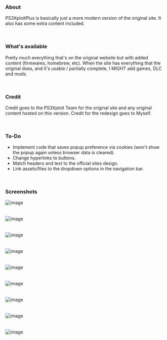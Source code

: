### About
PS3XploitPlus is basically just a more modern version of the original site. It also has some extra content included.

<br>  

### What's available
Pretty much everything that's on the original website but with added content (firmwares, homebrew, etc). When the site has everything that the original does, and it's usable / partially complete, I MIGHT add games, DLC and mods.

<br>  

### Credit
Credit goes to the PS3Xploit Team for the original site and any original content hosted on this version. Credit for the redesign goes to Myself.

<br>  

### To-Do
- Implement code that saves popup preference via cookies (won't show the popup again unless browser data is cleared).
- Change hyperlinks to buttons.
- Match headers and text to the official sites design.
- Link assets/files to the dropdown options in the navigation bar.

<br>  

### Screenshots
![image](https://github.com/user-attachments/assets/5bad2156-7d89-4b94-bafb-d5e60bbd8d81)  
<br>  
![image](https://github.com/user-attachments/assets/039804f0-48c6-4c5d-9ffe-7fda98abc41c)  
<br>  
![image](https://github.com/user-attachments/assets/9e27212d-5f6a-46c3-a255-e075867309f8)  
<br>  
![image](https://github.com/user-attachments/assets/56307dc0-3538-45f9-90c8-468314937db2)  
<br>  
![image](https://github.com/user-attachments/assets/7bed5179-89eb-452d-805d-afba0cde1b79)  
<br>  
![image](https://github.com/user-attachments/assets/2b77e8a5-e471-4663-8f9b-0eb1f94f84d2)  
<br>  
![image](https://github.com/user-attachments/assets/de50d9e2-973d-48bd-9063-f0c64cc6241f)  
<br>  
![image](https://github.com/user-attachments/assets/0558da07-accf-4b2b-8cf8-3696d4808cde)  
<br>  
![image](https://github.com/user-attachments/assets/5b7268d9-cd33-4d3f-8339-9e4efdb5bbcb)  
